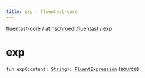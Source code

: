 ```yaml
---
title: exp - fluentast-core
---
```


[fluentast-core](../index.html) / [at.hschroedl.fluentast](index.html) / [exp](.)

# exp

`fun exp(content: `[`String`](https://kotlinlang.org/api/latest/jvm/stdlib/kotlin/-string/index.html)`): `[`FluentExpression`](../at.hschroedl.fluentast.ast.expression/-fluent-expression/index.html) [(source)](https://github.com/hschroedl/FluentAST/tree/master/core/src/main/kotlin//at.hschroedl.fluentast/Fluentast.kt#L145)